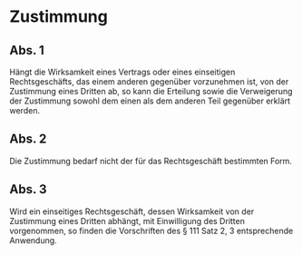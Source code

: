 # Zustimmung



## Abs. 1

 Hängt die Wirksamkeit eines Vertrags oder eines einseitigen Rechtsgeschäfts, das einem anderen gegenüber vorzunehmen ist, von der Zustimmung eines Dritten ab, so kann die Erteilung sowie die Verweigerung der Zustimmung sowohl dem einen als dem anderen Teil gegenüber erklärt werden.

## Abs. 2

 Die Zustimmung bedarf nicht der für das Rechtsgeschäft bestimmten Form.

## Abs. 3

 Wird ein einseitiges Rechtsgeschäft, dessen Wirksamkeit von der Zustimmung eines Dritten abhängt, mit Einwilligung des Dritten vorgenommen, so finden die Vorschriften des § 111 Satz 2, 3 entsprechende Anwendung. 

